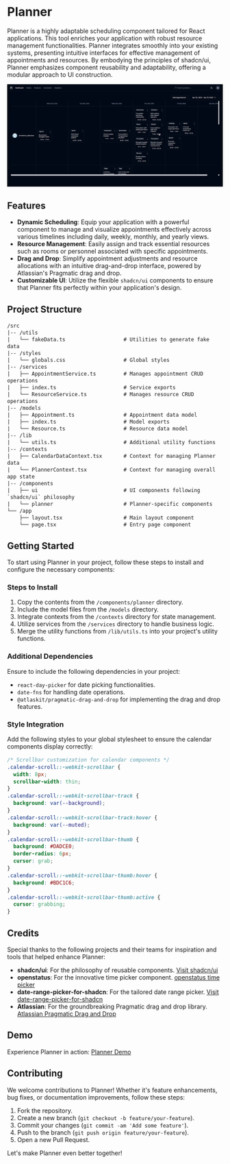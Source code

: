 # Planner

Planner is a highly adaptable scheduling component tailored for React applications. This tool enriches your application with robust resource management functionalities. Planner integrates smoothly into your existing systems, presenting intuitive interfaces for effective management of appointments and resources. By embodying the principles of shadcn/ui, Planner emphasizes component reusability and adaptability, offering a modular approach to UI construction.

![demo](./images/demo.gif)

## Features

- **Dynamic Scheduling**: Equip your application with a powerful component to manage and visualize appointments effectively across various timelines including daily, weekly, monthly, and yearly views.
- **Resource Management**: Easily assign and track essential resources such as rooms or personnel associated with specific appointments.
- **Drag and Drop**: Simplify appointment adjustments and resource allocations with an intuitive drag-and-drop interface, powered by Atlassian's Pragmatic drag and drop.
- **Customizable UI**: Utilize the flexible `shadcn/ui` components to ensure that Planner fits perfectly within your application's design.

## Project Structure

```plaintext
/src
|-- /utils
|   └── fakeData.ts                   # Utilities to generate fake data
|-- /styles
|   └── globals.css                   # Global styles
|-- /services
|   ├── AppointmentService.ts         # Manages appointment CRUD operations
|   ├── index.ts                      # Service exports
|   └── ResourceService.ts            # Manages resource CRUD operations
|-- /models
|   ├── Appointment.ts                # Appointment data model
|   ├── index.ts                      # Model exports
|   └── Resource.ts                   # Resource data model
|-- /lib
|   └── utils.ts                      # Additional utility functions
|-- /contexts
|   ├── CalendarDataContext.tsx       # Context for managing Planner data
|   └── PlannerContext.tsx            # Context for managing overall app state
|-- /components
|   ├── ui                            # UI components following `shadcn/ui` philosophy
|   └── planner                       # Planner-specific components
└── /app
    ├── layout.tsx                    # Main layout component
    └── page.tsx                      # Entry page component
```

## Getting Started

To start using Planner in your project, follow these steps to install and configure the necessary components:

### Steps to Install

1. Copy the contents from the `/components/planner` directory.
2. Include the model files from the `/models` directory.
3. Integrate contexts from the `/contexts` directory for state management.
4. Utilize services from the `/services` directory to handle business logic.
5. Merge the utility functions from `/lib/utils.ts` into your project's utility functions.

### Additional Dependencies

Ensure to include the following dependencies in your project:

- `react-day-picker` for date picking functionalities.
- `date-fns` for handling date operations.
- `@atlaskit/pragmatic-drag-and-drop` for implementing the drag and drop features.

### Style Integration

Add the following styles to your global stylesheet to ensure the calendar components display correctly:

```css
/* Scrollbar customization for calendar components */
.calendar-scroll::-webkit-scrollbar {
  width: 8px;
  scrollbar-width: thin;
}
.calendar-scroll::-webkit-scrollbar-track {
  background: var(--background);
}
.calendar-scroll::-webkit-scrollbar-track:hover {
  background: var(--muted);
}
.calendar-scroll::-webkit-scrollbar-thumb {
  background: #DADCE0;
  border-radius: 6px;
  cursor: grab;
}
.calendar-scroll::-webkit-scrollbar-thumb:hover {
  background: #BDC1C6;
}
.calendar-scroll::-webkit-scrollbar-thumb:active {
  cursor: grabbing;
}
```

## Credits

Special thanks to the following projects and their teams for inspiration and tools that helped enhance Planner:

- **shadcn/ui**: For the philosophy of reusable components. [Visit shadcn/ui](https://github.com/shadcn/ui)
- **openstatus**: For the innovative time picker component. [openstatus time picker](https://time.openstatus.dev/#time-picker-demo.tsx)
- **date-range-picker-for-shadcn**: For the tailored date range picker. [Visit date-range-picker-for-shadcn](https://github.com/johnpolacek/date-range-picker-for-shadcn/tree/main)
- **Atlassian**: For the groundbreaking Pragmatic drag and drop library. [Atlassian Pragmatic Drag and Drop](https://github.com/atlassian/pragmatic-drag-and-drop)

## Demo

Experience Planner in action: [Planner Demo](https://planner-tau-two.vercel.app/)

## Contributing

We welcome contributions to Planner! Whether it's feature enhancements, bug fixes, or documentation improvements, follow these steps:

1. Fork the repository.
2. Create a new branch (`git checkout -b feature/your-feature`).
3. Commit your changes (`git commit -am 'Add some feature'`).
4. Push to the branch (`git push origin feature/your-feature`).
5. Open a new Pull Request.

Let's make Planner even better together!
